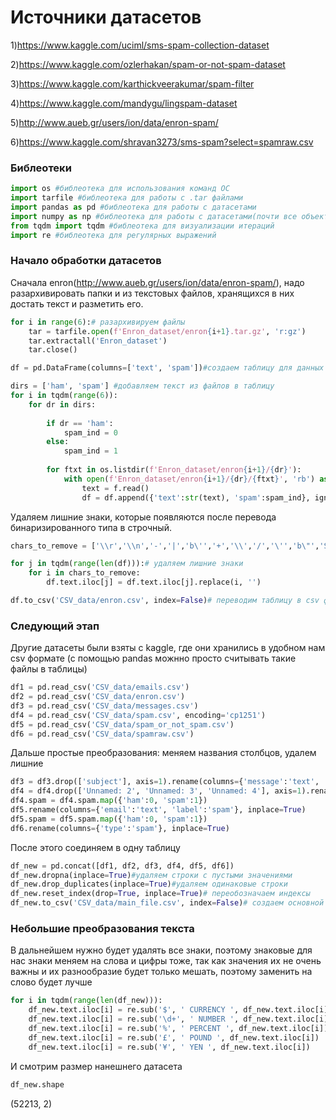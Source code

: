 # Источники датасетов
1)https://www.kaggle.com/uciml/sms-spam-collection-dataset 

2)https://www.kaggle.com/ozlerhakan/spam-or-not-spam-dataset

3)https://www.kaggle.com/karthickveerakumar/spam-filter

4)https://www.kaggle.com/mandygu/lingspam-dataset

5)http://www.aueb.gr/users/ion/data/enron-spam/

6)https://www.kaggle.com/shravan3273/sms-spam?select=spamraw.csv
### Библеотеки
```python
import os #библеотека для использования команд ОС
import tarfile #библеотека для работы с .tar файлами
import pandas as pd #библеотека для работы с датасетами
import numpy as np #библеотека для работы с датасетами(почти все объекты из таблиц pandas являются объектами numpy)
from tqdm import tqdm #библеотека для визуализации итераций
import re #библеотека для регулярных выражений
```
### Начало обработки датасетов
Сначала enron(http://www.aueb.gr/users/ion/data/enron-spam/), надо разархивировать папки и из текстовых файлов, хранящихся в них достать текст и разметить его.
```python
for i in range(6):# разархивируем файлы
    tar = tarfile.open(f'Enron_dataset/enron{i+1}.tar.gz', 'r:gz')
    tar.extractall('Enron_dataset')
    tar.close()
```
```python
df = pd.DataFrame(columns=['text', 'spam'])#создаем таблицу для данных

dirs = ['ham', 'spam'] #добавляем текст из файлов в таблицу
for i in tqdm(range(6)):
    for dr in dirs:
        
        if dr == 'ham':
            spam_ind = 0
        else:
            spam_ind = 1
            
        for ftxt in os.listdir(f'Enron_dataset/enron{i+1}/{dr}'):
            with open(f'Enron_dataset/enron{i+1}/{dr}/{ftxt}', 'rb') as f:
                text = f.read()
                df = df.append({'text':str(text), 'spam':spam_ind}, ignore_index = True)
```
Удаляем лишние знаки, которые появляются после перевода бинаризированного типа в строчный.
```python
chars_to_remove = ['\\r','\\n','-','|','b\'','+','\\','/','\'','b\"','Subject:']

for j in tqdm(range(len(df))):# удаляем лишние знаки
    for i in chars_to_remove:
        df.text.iloc[j] = df.text.iloc[j].replace(i, '')
```
```python
df.to_csv('CSV_data/enron.csv', index=False)# переводим таблицу в csv файл
```
### Следующий этап
Другие датасеты были взяты с kaggle, где они хранились в удобном нам csv формате (с помощью pandas можнно просто считывать такие файлы в таблицы)
```python
df1 = pd.read_csv('CSV_data/emails.csv')
df2 = pd.read_csv('CSV_data/enron.csv')
df3 = pd.read_csv('CSV_data/messages.csv')
df4 = pd.read_csv('CSV_data/spam.csv', encoding='cp1251')
df5 = pd.read_csv('CSV_data/spam_or_not_spam.csv')
df6 = pd.read_csv('CSV_data/spamraw.csv')
```
Дальше простые преобразования: меняем названия столбцов, удалем лишние
```python
df3 = df3.drop(['subject'], axis=1).rename(columns={'message':'text', 'label':'spam'})
df4 = df4.drop(['Unnamed: 2', 'Unnamed: 3', 'Unnamed: 4'], axis=1).rename(columns={'v1':'spam', 'v2':'text'})
df4.spam = df4.spam.map({'ham':0, 'spam':1})
df5.rename(columns={'email':'text', 'label':'spam'}, inplace=True)
df5.spam = df5.spam.map({'ham':0, 'spam':1})
df6.rename(columns={'type':'spam'}, inplace=True)
```
После этого соединяем в одну таблицу
```python
df_new = pd.concat([df1, df2, df3, df4, df5, df6])
df_new.dropna(inplace=True)#удаляем строки с пустыми значениями
df_new.drop_duplicates(inplace=True)#удаляем одинаковые строки
df_new.reset_index(drop=True, inplace=True)# переобозначаем индексы
df_new.to_csv('CSV_data/main_file.csv', index=False)# создаем основной файл из всех наших таблиц
```
### Небольшие преобразования текста
В дальнейшем нужно будет удалять все знаки, поэтому знаковые для нас знаки меняем на слова и цифры тоже, так как значения их не очень важны и их разнообразие будет только мешать, поэтому заменить на слово будет лучше
```python
for i in tqdm(range(len(df_new))):
    df_new.text.iloc[i] = re.sub('$', ' CURRENCY ', df_new.text.iloc[i])
    df_new.text.iloc[i] = re.sub('\d+', ' NUMBER ', df_new.text.iloc[i])
    df_new.text.iloc[i] = re.sub('%', ' PERCENT ', df_new.text.iloc[i])
    df_new.text.iloc[i] = re.sub('£', ' POUND ', df_new.text.iloc[i])
    df_new.text.iloc[i] = re.sub('¥', ' YEN ', df_new.text.iloc[i])
```
И смотрим размер нанешнего датасета
```python
df_new.shape
```
(52213, 2)
